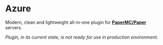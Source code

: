 # Azure
Modern, clean and lightweight all-in-one plugin for **[PaperMC/Paper]()** servers.

*Plugin, in its current state, is not ready for use in production environment.*